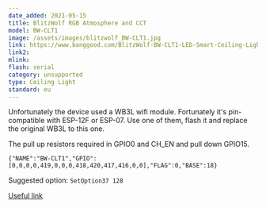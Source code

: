 ```yaml
---
date_added: 2021-05-15
title: BlitzWolf RGB Atmosphere and CCT
model: BW-CLT1
image: /assets/images/blitzwolf_BW-CLT1.jpg
link: https://www.banggood.com/BlitzWolf-BW-CLT1-LED-Smart-Ceiling-Light-with-Main-Light-and-RGB-Atmosphere-Light-2700-6500K-Adjustable-Temperature-APP-Remote-Control-Optional-and-DIY-Scene-Mode-p-1793809.html
link2: 
mlink: 
flash: serial
category: unsupported
type: Ceiling Light
standard: eu
---
```

Unfortunately the device used a WB3L wifi module. Fortunately it's pin-compatible with ESP-12F or ESP-07. Use one of them, flash it and replace the original WB3L to this one.

The pull up resistors required in GPIO0 and CH_EN and pull down GPIO15.

```console
{"NAME":"BW-CLT1","GPIO":[0,0,0,0,419,0,0,0,418,420,417,416,0,0],"FLAG":0,"BASE":18}
```

Suggested option: `SetOption37 128`

[Useful link](https://hackaday.com/2021/04/17/replacing-an-esp8266-clone-with-the-real-thing/)

